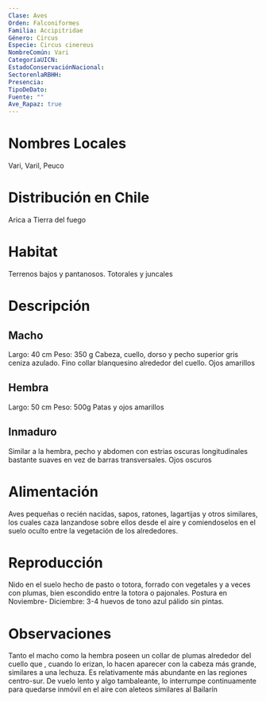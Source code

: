 ```yaml
---
Clase: Aves
Orden: Falconiformes
Familia: Accipitridae
Género: Circus
Especie: Circus cinereus
NombreComún: Vari
CategoríaUICN: 
EstadoConservaciónNacional: 
SectorenlaRBHH: 
Presencia: 
TipoDeDato: 
Fuente: ""
Ave_Rapaz: true
---
```

# Nombres Locales
Vari, Varil, Peuco
# Distribución en Chile
Arica a Tierra del fuego
# Habitat
Terrenos bajos y pantanosos. Totorales y juncales
# Descripción
## Macho
Largo: 40 cm
Peso: 350 g
Cabeza, cuello, dorso y pecho superior gris ceniza azulado. Fino collar blanquesino alrededor del cuello.
Ojos amarillos
## Hembra
Largo: 50 cm
Peso: 500g 
Patas y ojos amarillos
## Inmaduro
Similar a la hembra, pecho y abdomen con estrias oscuras longitudinales bastante suaves en vez de barras transversales. Ojos oscuros
# Alimentación
Aves pequeñas o recién nacidas, sapos, ratones, lagartijas y otros similares, los cuales caza lanzandose sobre ellos desde el aire y comiendoselos en el suelo oculto entre la vegetación de los alrededores.
# Reproducción
Nido en el suelo hecho de pasto o totora, forrado con vegetales y a veces con plumas, bien escondido entre la totora o pajonales. Postura en Noviembre- Diciembre: 3-4 huevos de tono azul pálido sin pintas.
# Observaciones
Tanto el macho como la hembra poseen un collar de plumas alrededor del cuello que , cuando lo erizan, lo hacen aparecer con la cabeza más grande, similares a una lechuza.
Es relativamente más abundante en las regiones centro-sur.
De vuelo lento y algo tambaleante, lo interrumpe continuamente para quedarse inmóvil en el aire con aleteos similares al Bailarín
